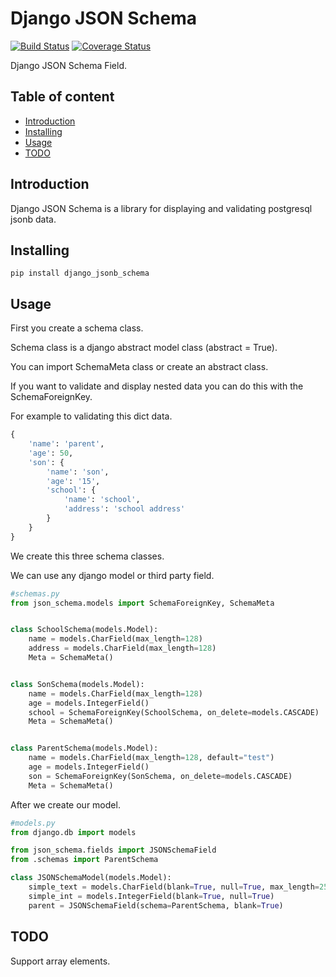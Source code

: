 # Django JSON Schema
[![Build Status](https://travis-ci.org/m19t12/django-json-schema.svg?branch=master)](https://travis-ci.org/m19t12/django-json-schema)
[![Coverage Status](https://coveralls.io/repos/github/m19t12/django-json-schema/badge.svg?branch=master)](https://coveralls.io/github/m19t12/django-json-schema?branch=master)

Django JSON Schema Field.

## Table of content
- [Introduction](#introduction)
- [Installing](#installing)
- [Usage](#usage)
- [TODO](#TODO)

## Introduction
Django JSON Schema is a library for displaying and validating 
postgresql jsonb data.

## Installing
```
pip install django_jsonb_schema
```

## Usage
First you create a schema class.

Schema class is a django abstract model class (abstract = True).

You can import SchemaMeta class or create an abstract class.

If you want to validate and display nested data you can do this with the SchemaForeignKey.

For example to validating this dict data.
```python
{
    'name': 'parent',
    'age': 50,
    'son': {
        'name': 'son',
        'age': '15',
        'school': {
            'name': 'school',
            'address': 'school address'
        }
    }
}
```
We create this three schema classes.

We can use any django model or third party field.
```python
#schemas.py
from json_schema.models import SchemaForeignKey, SchemaMeta


class SchoolSchema(models.Model):
    name = models.CharField(max_length=128)
    address = models.CharField(max_length=128)
    Meta = SchemaMeta()


class SonSchema(models.Model):
    name = models.CharField(max_length=128)
    age = models.IntegerField()
    school = SchemaForeignKey(SchoolSchema, on_delete=models.CASCADE)
    Meta = SchemaMeta()


class ParentSchema(models.Model):
    name = models.CharField(max_length=128, default="test")
    age = models.IntegerField()
    son = SchemaForeignKey(SonSchema, on_delete=models.CASCADE)
    Meta = SchemaMeta()
```
After we create our model.
```python
#models.py
from django.db import models

from json_schema.fields import JSONSchemaField
from .schemas import ParentSchema

class JSONSchemaModel(models.Model):
    simple_text = models.CharField(blank=True, null=True, max_length=256)
    simple_int = models.IntegerField(blank=True, null=True)
    parent = JSONSchemaField(schema=ParentSchema, blank=True)
```

## TODO
Support array elements.

